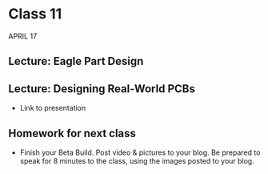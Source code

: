 # Class 11
APRIL 17

## Lecture: Eagle Part Design

## Lecture: Designing Real-World PCBs

* Link to presentation

## Homework for next class

* Finish your Beta Build. Post video & pictures to your blog. Be prepared to speak for 8 minutes to the class, using the images posted to your blog.
